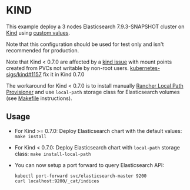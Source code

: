 # KIND

This example deploy a 3 nodes Elasticsearch 7.9.3-SNAPSHOT cluster on [Kind][]
using [custom values][].

Note that this configuration should be used for test only and isn't recommended
for production.

Note that Kind < 0.7.0 are affected by a [kind issue][] with mount points
created from PVCs not writable by non-root users. [kubernetes-sigs/kind#1157][]
fix it in Kind 0.7.0

The workaround for Kind < 0.7.0 is to install manually
[Rancher Local Path Provisioner][] and use `local-path` storage class for
Elasticsearch volumes (see [Makefile][] instructions).


## Usage

* For Kind >= 0.7.0: Deploy Elasticsearch chart with the default values: `make install`
* For Kind < 0.7.0: Deploy Elasticsearch chart with `local-path` storage class: `make install-local-path`

* You can now setup a port forward to query Elasticsearch API:

  ```
  kubectl port-forward svc/elasticsearch-master 9200
  curl localhost:9200/_cat/indices
  ```


[custom values]: https://github.com/elastic/helm-charts/blob/7.9/elasticsearch/examples/kubernetes-kind/values.yaml
[kind]: https://kind.sigs.k8s.io/
[kind issue]: https://github.com/kubernetes-sigs/kind/issues/830
[kubernetes-sigs/kind#1157]: https://github.com/kubernetes-sigs/kind/pull/1157
[rancher local path provisioner]: https://github.com/rancher/local-path-provisioner
[Makefile]: https://github.com/elastic/helm-charts/blob/7.9/elasticsearch/examples/kubernetes-kind/Makefile#L5
